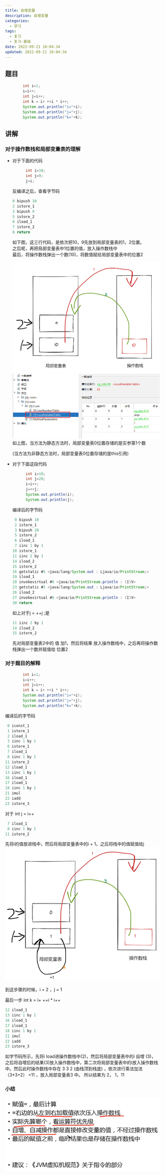 ```yaml
---
title: 自增变量
description: 自增变量
categories:
  - 学习
tags:
  - 复习
  - 复习-基础
date: 2022-09-21 10:04:34
updated: 2022-09-21 10:04:34
---
```


## 题目

```java
		int i=1;
		i=i++;
		int j=i++;
		int k = i+ ++i * i++;
		System.out.println("i="+i);
		System.out.println("j="+j);
		System.out.println("k="+k);
```



## 讲解

### 对于操作数栈和局部变量表的理解

- 对于下面的代码

  ```java
  		int i=10;
  		int j=9;
  		j=i;
  ```

  反编译之后，查看字节码

  ```java
  0 bipush 10
  2 istore_1
  3 bipush 9
  5 istore_2
  6 iload_1
  7 istore_2
  8 return
  ```

  如下图，这三行代码，是依次把10，9先放到局部变量表的1，2位置。  
  之后呢，再把局部变量表中1位置的值，放入操作数栈中  
  最后，将操作数栈弹出一个数(10)，将数值赋给局部变量表中的位置2  

  ![image-20220921114316189](https://raw.githubusercontent.com/lwmfjc/lwmfjc.github.io.resource/main/img/image-20220921114316189.png)
  ![image-20220921122617548](https://raw.githubusercontent.com/lwmfjc/lwmfjc.github.io.resource/main/img/image-20220921122617548.png)
  如上图，当方法为静态方法时，局部变量表0位置存储的是实参第1个数
  
  (当方法为非静态方法时，局部变量表0位置存储的是this引用)
  
- 对于下面这段代码

  ```java
  		int i=10;
  		int j=20;
  		i=i++;
  		j=++j;
  		System.out.println(i);
  		System.out.println(j);
  ```

  编译后的字节码  

  ```java
   0 bipush 10
   2 istore_1
   3 bipush 20
   5 istore_2
   6 iload_1
   7 iinc 1 by 1
  10 istore_1
  11 iinc 2 by 1
  14 iload_2
  15 istore_2
  16 getstatic #5 <java/lang/System.out : Ljava/io/PrintStream;>
  19 iload_1
  20 invokevirtual #6 <java/io/PrintStream.println : (I)V>
  23 getstatic #5 <java/lang/System.out : Ljava/io/PrintStream;>
  26 iload_2
  27 invokevirtual #6 <java/io/PrintStream.println : (I)V>
  30 return
  ```

  如上对于j = ++j ;是  

  ```java
  11 iinc 2 by 1
  14 iload_2
  15 istore_2
  ```

  先对局部变量表2中的 值 加1，然后将结果 放入操作数栈中，之后再将操作数栈弹出一个数并赋值给 位置2

### 对于题目的解释

```java
		int i=1;
		i=i++;
		int j=i++;
		int k = i+ ++i * i++;
		System.out.println("i="+i);
		System.out.println("j="+j);
		System.out.println("k="+k);
```

编译后的字节码

```java
 0 iconst_1
 1 istore_1
 2 iload_1
 3 iinc 1 by 1
 6 istore_1
 7 iload_1
 8 iinc 1 by 1
11 istore_2
12 iload_1
13 iinc 1 by 1
16 iload_1
17 iload_1
18 iinc 1 by 1
21 imul
22 iadd
23 istore_3
```

对于 int j = i++ 

```java
 7 iload_1
 8 iinc 1 by 1
11 istore_2
```

先将i的值放进栈中，然后将局部变量表中的i + 1，之后将栈中的值赋值给j
![image-20220921135728555](https://raw.githubusercontent.com/lwmfjc/lwmfjc.github.io.resource/main/img/image-20220921135728555.png)

到这步骤的时候，i = 2 ，j = 1 

最后一步   int k = i+ ++i * i++ 

```java
12 iload_1
13 iinc 1 by 1
16 iload_1
17 iload_1
18 iinc 1 by 1
21 imul
22 iadd
23 istore_3
```

如字节码所示，先将i load进操作数栈中(2)，然后将局部变量表中的i 自增 (3)，之后将自增后的结果(3)放入操作数栈中，第二次将局部变量表中的i放入操作数栈中。然后此时操作数栈中存在 3 3 2 (由栈顶到栈底) ，依次进行乘法加法 （3*3+2） =11 ，放入局部变量表3 中。
所以结果为 2， 1，11

### 小结

![](https://raw.githubusercontent.com/lwmfjc/lwmfjc.github.io.resource/main/img/image-20220921140923018.png)

​    